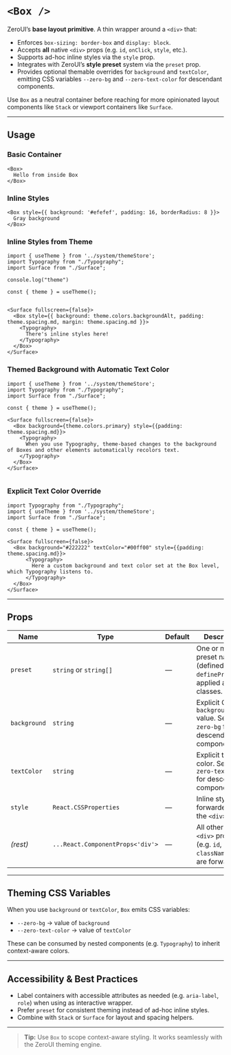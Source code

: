 # `<Box />`

ZeroUI’s **base layout primitive**. A thin wrapper around a `<div>` that:

- Enforces `box-sizing: border-box` and `display: block`.
- Accepts **all** native `<div>` props (e.g. `id`, `onClick`, `style`, etc.).
- Supports ad-hoc inline styles via the `style` prop.
- Integrates with ZeroUI’s **style preset** system via the `preset` prop.
- Provides optional themable overrides for `background` and `textColor`, emitting CSS variables `--zero-bg` and `--zero-text-color` for descendant components.

Use `Box` as a neutral container before reaching for more opinionated layout components like `Stack` or viewport containers like `Surface`.

---

## Usage

### Basic Container

```tsx
<Box>
  Hello from inside Box
</Box>
```

### Inline Styles

```tsx
<Box style={{ background: '#efefef', padding: 16, borderRadius: 8 }}>
  Gray background
</Box>
```

### Inline Styles from Theme

```tsx
import { useTheme } from '../system/themeStore';
import Typography from "./Typography";
import Surface from "./Surface";

console.log("theme")

const { theme } = useTheme();


<Surface fullscreen={false}>
  <Box style={{ background: theme.colors.backgroundAlt, padding: theme.spacing.md, margin: theme.spacing.md }}>
    <Typography>
      There's inline styles here!
    </Typography>
  </Box>
</Surface>

```

### Themed Background with Automatic Text Color

```tsx
import { useTheme } from '../system/themeStore';
import Typography from "./Typography";
import Surface from "./Surface";

const { theme } = useTheme();

<Surface fullscreen={false}>
  <Box background={theme.colors.primary} style={{padding: theme.spacing.md}}>
    <Typography>
      When you use Typography, theme-based changes to the background of Boxes and other elements automatically recolors text.
    </Typography>
  </Box>
</Surface>
  
```

### Explicit Text Color Override

```tsx
import Typography from "./Typography";
import { useTheme } from '../system/themeStore';
import Surface from "./Surface";

const { theme } = useTheme();

<Surface fullscreen={false}>
  <Box background="#222222" textColor="#00ff00" style={{padding: theme.spacing.md}}>
      <Typography>
        Here a custom background and text color set at the Box level, which Typography listens to.
      </Typography>
  </Box>
</Surface>
```

---

## Props

| Name         | Type                          | Default | Description                                                                                           |
|--------------|-------------------------------|---------|-------------------------------------------------------------------------------------------------------|
| `preset`     | `string` or `string[]`       | —       | One or more preset names (defined via `definePreset()`), applied as CSS classes.                     |
| `background` | `string`                      | —       | Explicit CSS `background` value. Sets `--zero-bg` for descendant components.                         |
| `textColor`  | `string`                      | —       | Explicit text color. Sets `--zero-text-color` for descendant components.                             |
| `style`      | `React.CSSProperties`         | —       | Inline styles forwarded to the `<div>`.                                                              |
| *(rest)*     | `...React.ComponentProps<'div'>` | —    | All other native `<div>` props (e.g. `id`, `onClick`, `className`, etc.) are forwarded.               |

---

## Theming CSS Variables

When you use `background` or `textColor`, `Box` emits CSS variables:

- `--zero-bg` → value of `background`
- `--zero-text-color` → value of `textColor`

These can be consumed by nested components (e.g. `Typography`) to inherit context-aware colors.

---

## Accessibility & Best Practices

- Label containers with accessible attributes as needed (e.g. `aria-label`, `role`) when using as interactive wrapper.
- Prefer `preset` for consistent theming instead of ad-hoc inline styles.
- Combine with `Stack` or `Surface` for layout and spacing helpers.

---

> **Tip:** Use `Box` to scope context-aware styling. It works seamlessly with the ZeroUI theming engine.